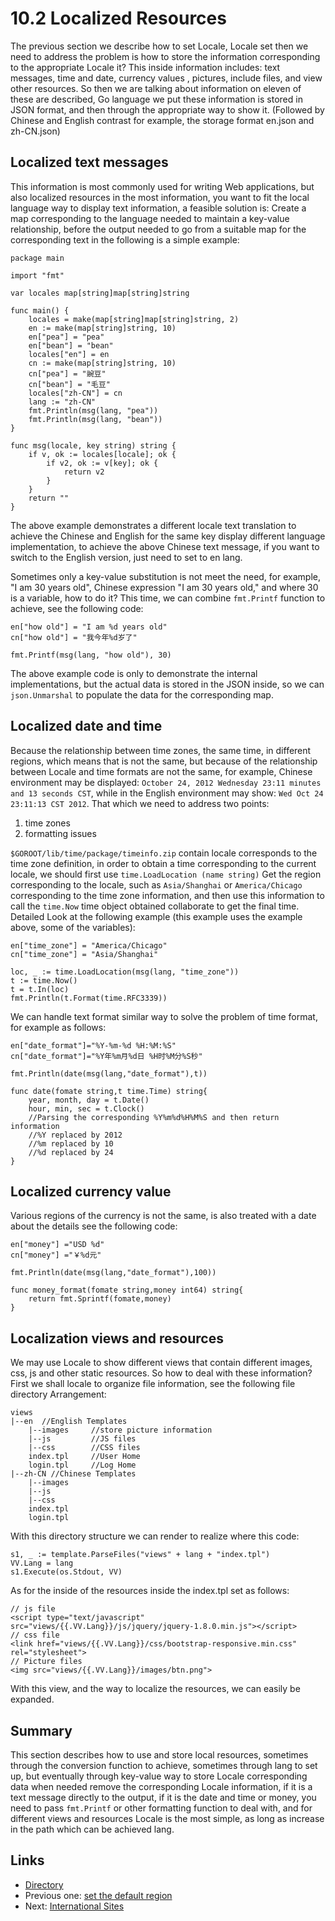 # 10.2 Localized Resources
The previous section we describe how to set Locale, Locale set then we need to address the problem is how to store the information corresponding to the appropriate Locale it? This inside information includes: text messages, time and date, currency values ​​, pictures, include files, and view other resources. So then we are talking about information on eleven of these are described, Go language we put these information is stored in JSON format, and then through the appropriate way to show it. (Followed by Chinese and English contrast for example, the storage format en.json and zh-CN.json)
## Localized text messages
This information is most commonly used for writing Web applications, but also localized resources in the most information, you want to fit the local language way to display text information, a feasible solution is: Create a map corresponding to the language needed to maintain a key-value relationship, before the output needed to go from a suitable map for the corresponding text in the following is a simple example:

	package main

	import "fmt"

	var locales map[string]map[string]string

	func main() {
		locales = make(map[string]map[string]string, 2)
		en := make(map[string]string, 10)
		en["pea"] = "pea"
		en["bean"] = "bean"
		locales["en"] = en
		cn := make(map[string]string, 10)
		cn["pea"] = "豌豆"
		cn["bean"] = "毛豆"
		locales["zh-CN"] = cn
		lang := "zh-CN"
		fmt.Println(msg(lang, "pea"))
		fmt.Println(msg(lang, "bean"))
	}

	func msg(locale, key string) string {
		if v, ok := locales[locale]; ok {
			if v2, ok := v[key]; ok {
				return v2
			}
		}
		return ""
	}


The above example demonstrates a different locale text translation to achieve the Chinese and English for the same key display different language implementation, to achieve the above Chinese text message, if you want to switch to the English version, just need to set to en lang.

Sometimes only a key-value substitution is not meet the need, for example, "I am 30 years old", Chinese expression "I am 30 years old," and where 30 is a variable, how to do it? This time, we can combine `fmt.Printf` function to achieve, see the following code:

	en["how old"] = "I am %d years old"
	cn["how old"] = "我今年%d岁了"

	fmt.Printf(msg(lang, "how old"), 30)

The above example code is only to demonstrate the internal implementations, but the actual data is stored in the JSON inside, so we can `json.Unmarshal` to populate the data for the corresponding map.

## Localized date and time
Because the relationship between time zones, the same time, in different regions, which means that is not the same, but because of the relationship between Locale and time formats are not the same, for example, Chinese environment may be displayed: 
`October 24, 2012 Wednesday 23:11 minutes and 13 seconds CST`, while in the English environment may show: `Wed Oct 24 23:11:13 CST 2012`. That which we need to address two points:

1. time zones
2. formatting issues

`$GOROOT/lib/time/package/timeinfo.zip` contain locale corresponds to the time zone definition, in order to obtain a time corresponding to the current locale, we should first use `time.LoadLocation (name string)` Get the region corresponding to the locale, such as `Asia/Shanghai` or `America/Chicago` corresponding to the time zone information, and then use this information to call the `time.Now` time object obtained collaborate to get the final time. Detailed Look at the following example (this example uses the example above, some of the variables):

	en["time_zone"] = "America/Chicago"
	cn["time_zone"] = "Asia/Shanghai"

	loc, _ := time.LoadLocation(msg(lang, "time_zone"))
	t := time.Now()
	t = t.In(loc)
	fmt.Println(t.Format(time.RFC3339))

We can handle text format similar way to solve the problem of time format, for example as follows:

	en["date_format"]="%Y-%m-%d %H:%M:%S"
	cn["date_format"]="%Y年%m月%d日 %H时%M分%S秒"

	fmt.Println(date(msg(lang,"date_format"),t))

	func date(fomate string,t time.Time) string{
		year, month, day = t.Date()
		hour, min, sec = t.Clock()
		//Parsing the corresponding %Y%m%d%H%M%S and then return information
		//%Y replaced by 2012
		//%m replaced by 10
		//%d replaced by 24
	}

## Localized currency value
Various regions of the currency is not the same, is also treated with a date about the details see the following code:

	en["money"] ="USD %d"
	cn["money"] ="￥%d元"

	fmt.Println(date(msg(lang,"date_format"),100))

	func money_format(fomate string,money int64) string{
		return fmt.Sprintf(fomate,money)
	}


## Localization views and resources
We may use Locale to show different views that contain different images, css, js and other static resources. So how to deal with these information? First we shall locale to organize file information, see the following file directory Arrangement:

	views
	|--en  //English Templates
		|--images     //store picture information
		|--js         //JS files 
		|--css        //CSS files
		index.tpl     //User Home
		login.tpl     //Log Home
	|--zh-CN //Chinese Templates
		|--images
		|--js
		|--css
		index.tpl
		login.tpl

With this directory structure we can render to realize where this code:

	s1, _ := template.ParseFiles("views" + lang + "index.tpl")
	VV.Lang = lang
	s1.Execute(os.Stdout, VV)

As for the inside of the resources inside the index.tpl set as follows:

	// js file
	<script type="text/javascript" src="views/{{.VV.Lang}}/js/jquery/jquery-1.8.0.min.js"></script>
	// css file
	<link href="views/{{.VV.Lang}}/css/bootstrap-responsive.min.css" rel="stylesheet">
	// Picture files
	<img src="views/{{.VV.Lang}}/images/btn.png">

With this view, and the way to localize the resources, we can easily be expanded.

## Summary
This section describes how to use and store local resources, sometimes through the conversion function to achieve, sometimes through lang to set up, but eventually through key-value way to store Locale corresponding data when needed remove the corresponding Locale information, if it is a text message directly to the output, if it is the date and time or money, you need to pass `fmt.Printf` or other formatting function to deal with, and for different views and resources Locale is the most simple, as long as increase in the path which can be achieved lang.

## Links
* [Directory](<preface.md>)
* Previous one: [set the default region](<10.1.md>)
* Next: [International Sites](<10.3.md>)

